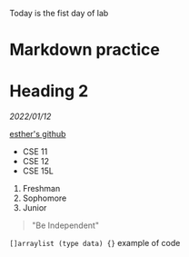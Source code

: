 Today is the fist day of lab
# Markdown practice
# Heading 2
*2022/01/12*

[esther's github](https://estherrrluya.github.io/cse15l-lab-reports-wi23/)

* CSE 11
* CSE 12
* CSE 15L

1. Freshman
2. Sophomore
3. Junior

> "Be Independent"

`[]arraylist (type data) {}` example of code

